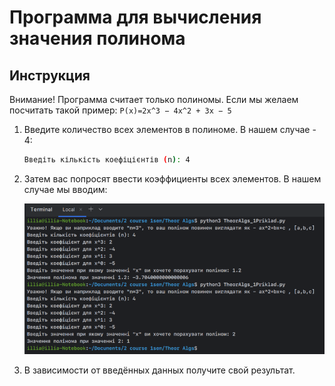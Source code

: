# Программа для вычисления значения полинома

## Инструкция
Внимание! Программа считает только полиномы. 
Если мы желаем посчитать такой пример: 
`P(x)=2x^3 − 4x^2 + 3x − 5`

1. Введите количество всех элементов в полиноме. В нашем случае - 4:
    ```bash
    Введіть кількість коефіцієнтів (n): 4
    ```

2. Затем вас попросят ввести коэффициенты всех элементов. В нашем случае мы вводим:

   ![Пример использования](img.png)

3. В зависимости от введённых данных получите свой результат.


